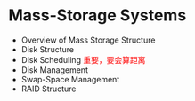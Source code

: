 # Mass-Storage Systems  
* Overview of Mass Storage Structure
* Disk Structure
* Disk Scheduling <font color=red>重要，要会算距离</font>
* Disk Management
* Swap-Space Management
* RAID Structure

